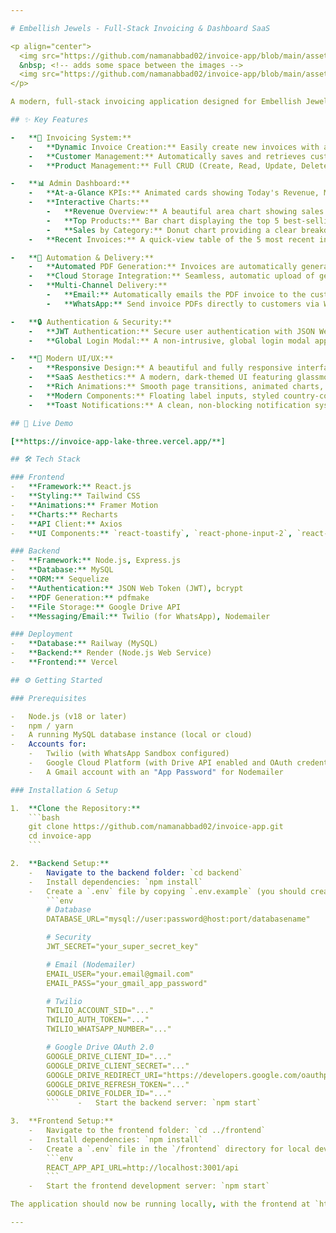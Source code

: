 ```yaml
---

# Embellish Jewels - Full-Stack Invoicing & Dashboard SaaS

<p align="center">
  <img src="https://github.com/namanabbad02/invoice-app/blob/main/assets/dashboard.png?raw=true" alt="Dark Mode Dashboard" width="48%" />
  &nbsp; <!-- adds some space between the images -->
  <img src="https://github.com/namanabbad02/invoice-app/blob/main/assets/Invoice.png?raw=true" alt="Dark Mode Invoice" width="50%" />
</p>

A modern, full-stack invoicing application designed for Embellish Jewels, featuring a complete suite of tools for managing products, customers, and invoices, along with a powerful analytics dashboard. Built with a React frontend and a Node.js/Express backend, this application is designed to be robust, scalable, and user-friendly.

## ✨ Key Features

-   **📝 Invoicing System:**
    -   **Dynamic Invoice Creation:** Easily create new invoices with a searchable product dropdown, automatic total calculations, and discount options (fixed or percentage).
    -   **Customer Management:** Automatically saves and retrieves customer data based on a unique phone number, with email as an optional field.
    -   **Product Management:** Full CRUD (Create, Read, Update, Delete) functionality for the product catalog, including custom Product IDs and categories.

-   **📊 Admin Dashboard:**
    -   **At-a-Glance KPIs:** Animated cards showing Today's Revenue, Monthly Revenue, Best-Selling Product, and Total Discounts.
    -   **Interactive Charts:**
        -   **Revenue Overview:** A beautiful area chart showing sales trends, with a toggle for hourly (Today) and daily (Last 7 Days) views, fully time-zone aware for Indian Standard Time (IST).
        -   **Top Products:** Bar chart displaying the top 5 best-selling products.
        -   **Sales by Category:** Donut chart providing a clear breakdown of sales across different product categories.
    -   **Recent Invoices:** A quick-view table of the 5 most recent invoices with links to view details.

-   **🤖 Automation & Delivery:**
    -   **Automated PDF Generation:** Invoices are automatically generated into professional PDF documents upon creation.
    -   **Cloud Storage Integration:** Seamless, automatic upload of generated invoice PDFs to Google Drive using the Google Drive API.
    -   **Multi-Channel Delivery:**
        -   **Email:** Automatically emails the PDF invoice to the customer if an email address is provided.
        -   **WhatsApp:** Send invoice PDFs directly to customers via WhatsApp using the Twilio API.

-   **🔒 Authentication & Security:**
    -   **JWT Authentication:** Secure user authentication with JSON Web Tokens to protect all sensitive routes and data.
    -   **Global Login Modal:** A non-intrusive, global login modal appears automatically for session expiry or when accessing protected pages, ensuring a seamless user experience.

-   **💎 Modern UI/UX:**
    -   **Responsive Design:** A beautiful and fully responsive interface that works flawlessly on desktop, tablet, and mobile devices.
    -   **SaaS Aesthetics:** A modern, dark-themed UI featuring glassmorphism, gradient accents, and soft shadows.
    -   **Rich Animations:** Smooth page transitions, animated charts, count-up numbers, and micro-interactions powered by Framer Motion.
    -   **Modern Components:** Floating label inputs, styled country-code selector for phone numbers, and a custom searchable product dropdown with keyboard navigation.
    -   **Toast Notifications:** A clean, non-blocking notification system for all user actions (success, warning, error).

## 🚀 Live Demo

[**https://invoice-app-lake-three.vercel.app/**]

## 🛠️ Tech Stack

### Frontend
-   **Framework:** React.js
-   **Styling:** Tailwind CSS
-   **Animations:** Framer Motion
-   **Charts:** Recharts
-   **API Client:** Axios
-   **UI Components:** `react-toastify`, `react-phone-input-2`, `react-spinners`, `lucide-react`

### Backend
-   **Framework:** Node.js, Express.js
-   **Database:** MySQL
-   **ORM:** Sequelize
-   **Authentication:** JSON Web Token (JWT), bcrypt
-   **PDF Generation:** pdfmake
-   **File Storage:** Google Drive API
-   **Messaging/Email:** Twilio (for WhatsApp), Nodemailer

### Deployment
-   **Database:** Railway (MySQL)
-   **Backend:** Render (Node.js Web Service)
-   **Frontend:** Vercel

## ⚙️ Getting Started

### Prerequisites

-   Node.js (v18 or later)
-   npm / yarn
-   A running MySQL database instance (local or cloud)
-   Accounts for:
    -   Twilio (with WhatsApp Sandbox configured)
    -   Google Cloud Platform (with Drive API enabled and OAuth credentials)
    -   A Gmail account with an "App Password" for Nodemailer

### Installation & Setup

1.  **Clone the Repository:**
    ```bash
    git clone https://github.com/namanabbad02/invoice-app.git
    cd invoice-app
    ```

2.  **Backend Setup:**
    -   Navigate to the backend folder: `cd backend`
    -   Install dependencies: `npm install`
    -   Create a `.env` file by copying `.env.example` (you should create this file). Populate it with all the required API keys and database credentials:
        ```env
        # Database
        DATABASE_URL="mysql://user:password@host:port/databasename"

        # Security
        JWT_SECRET="your_super_secret_key"

        # Email (Nodemailer)
        EMAIL_USER="your.email@gmail.com"
        EMAIL_PASS="your_gmail_app_password"

        # Twilio
        TWILIO_ACCOUNT_SID="..."
        TWILIO_AUTH_TOKEN="..."
        TWILIO_WHATSAPP_NUMBER="..."

        # Google Drive OAuth 2.0
        GOOGLE_DRIVE_CLIENT_ID="..."
        GOOGLE_DRIVE_CLIENT_SECRET="..."
        GOOGLE_DRIVE_REDIRECT_URI="https://developers.google.com/oauthplayground"
        GOOGLE_DRIVE_REFRESH_TOKEN="..."
        GOOGLE_DRIVE_FOLDER_ID="..."
        ```    -   Start the backend server: `npm start`

3.  **Frontend Setup:**
    -   Navigate to the frontend folder: `cd ../frontend`
    -   Install dependencies: `npm install`
    -   Create a `.env` file in the `/frontend` directory for local development:
        ```env
        REACT_APP_API_URL=http://localhost:3001/api
        ```
    -   Start the frontend development server: `npm start`

The application should now be running locally, with the frontend at `http://localhost:3000` and the backend at `http://localhost:3001`.

---
```

